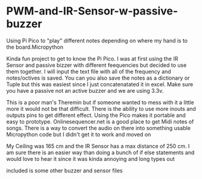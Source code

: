 # PWM-and-IR-Sensor-w-passive-buzzer
Using Pi Pico to "play" different notes depending on where my hand is to the board.Micropython

Kinda fun project to get to know the Pi Pico.  I was at first using the IR Sensor and passive bizzer with different feequencies but decided to use them together.  I will input the text file with all of the frequency and notes/octives is saved.  You can you also save the notes as a dictionary or Tuple but this was easiest since I just concatenatated it in excel. Make sure you have a passive not an active buzzer and we are using 3.3v.

This is a poor man's Theremin but if someone wanted to mess with it a little more it would not be that difficult. There is the ability to use more inouts and outputs pins to get different effect.  Using the Pico makes it portable and easy to prototype.  Onlinesequencer.net is a good place to get Midi notes of songs.  There is a way to convert the audio on there into something usable Micropython code but I didn't get it to work and moved on

My Ceiling was 165 cm and the IR Sensor has a max distance of 250 cm.  I am sure there is an easier way than doing a bunch of if else statements and would love to hear it since it was kinda annoying and long types out

included is some other buzzer and sensor files
